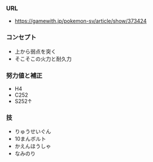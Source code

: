 ### URL

- https://gamewith.jp/pokemon-sv/article/show/373424

### コンセプト

- 上から弱点を突く
- そこそこの火力と耐久力

### 努力値と補正

- H4
- C252
- S252↑

### 技

- りゅうせいぐん
- 10まんボルト
- かえんほうしゃ
- なみのり
